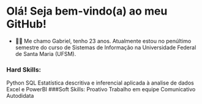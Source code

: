 # Olá! Seja bem-vindo(a) ao meu GitHub!
- :man_technologist: Me chamo Gabriel, tenho 23 anos. Atualmente estou no penúltimo semestre do curso de Sistemas de Informação na Universidade Federal de Santa Maria (UFSM).
### Hard Skills: 
Python
SQL
Estatística descritiva e inferencial aplicada à analise de dados
Excel e PowerBI
###Soft Skills:
Proativo
Trabalho em equipe
Comunicativo
Autodidata


<!--
**GabrielhLenz/GabrielhLenz** is a ✨ _special_ ✨ repository because its `README.md` (this file) appears on your GitHub profile.

Here are some ideas to get you started:

- 🔭 I’m currently working on ...
- 🌱 I’m currently learning ...
- 👯 I’m looking to collaborate on ...
- 🤔 I’m looking for help with ...
- 💬 Ask me about ...
- 📫 How to reach me: ...
- 😄 Pronouns: ...
- ⚡ Fun fact: ...
-->
